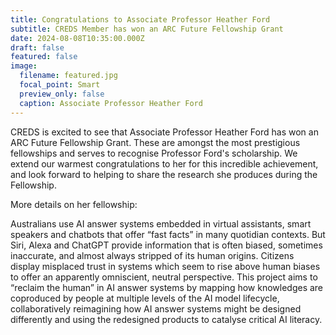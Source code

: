 ```yaml
---
title: Congratulations to Associate Professor Heather Ford
subtitle: CREDS Member has won an ARC Future Fellowship Grant
date: 2024-08-08T10:35:00.000Z
draft: false
featured: false
image:
  filename: featured.jpg
  focal_point: Smart
  preview_only: false
  caption: Associate Professor Heather Ford
---
```

CREDS is excited to see that Associate Professor Heather Ford has won an ARC Future Fellowship Grant. These are amongst the most prestigious fellowships and serves to recognise Professor Ford's scholarship. We extend our warmest congratulations to her for this incredible achievement, and look forward to helping to share the research she produces during the Fellowship. 

More details on her fellowship:

Australians use AI answer systems embedded in virtual assistants, smart speakers and chatbots that offer “fast facts” in many quotidian contexts. But Siri, Alexa and ChatGPT provide information that is often biased, sometimes inaccurate, and almost always stripped of its human origins. Citizens display misplaced trust in systems which seem to rise above human biases to offer an apparently omniscient, neutral perspective. This project aims to “reclaim the human” in AI answer systems by mapping how knowledges are coproduced by people at multiple levels of the AI model lifecycle, collaboratively reimagining how AI answer systems might be designed differently and using the redesigned products to catalyse critical AI literacy.

